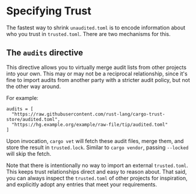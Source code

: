 # Specifying Trust

The fastest way to shrink `unaudited.toml` is to encode information about who
you trust in `trusted.toml`. There are two mechanisms for this.

## The `audits` directive

This directive allows you to virtually merge audit lists from other
projects into your own. This may or may not be a reciprocal relationship,
since it's fine to import audits from another party with a stricter audit policy,
but not the other way around.

For example:
```
audits = [
  "https://raw.githubusercontent.com/rust-lang/cargo-trust-store/audited.toml",
  "https://hg.example.org/example/raw-file/tip/audited.toml"
]
```

Upon invocation, `cargo vet` will fetch these audit files, merge them, and store the result
in `trusted.lock`. Similar to `cargo vendor`, passing `--locked` will skip the fetch.

Note that there is intentionally no way to import an external `trusted.toml`. This
keeps trust relationships direct and easy to reason about. That said, you can always
inspect the `trusted.toml` of other projects for inspiration, and explicitly adopt
any entries that meet your requirements.
